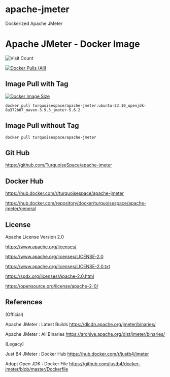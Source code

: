 
# apache-jmeter

Dockerized Apache JMeter


# Apache JMeter - Docker Image

![Visit Count](https://profile-counter.glitch.me/TurquoiseSpace_apache-jmeter/count.svg)

[![Docker Pulls (All)](https://img.shields.io/docker/pulls/turquoisespace/apache-jmeter)](https://hub.docker.com/r/turquoisespace/apache-jmeter)


## Image Pull with Tag

[![Docker Image Size](https://img.shields.io/docker/image-size/turquoisespace/apache-jmeter/ubuntu-23.10_openjdk-8u372b07_maven-3.9.3_jmeter-5.6.2?color=orange)](https://hub.docker.com/layers/turquoisespace/apache-jmeter/ubuntu-23.10_openjdk-8u372b07_maven-3.9.3_jmeter-5.6.2/images/?context=explore)

```
docker pull turquoisespace/apache-jmeter:ubuntu-23.10_openjdk-8u372b07_maven-3.9.3_jmeter-5.6.2
```


## Image Pull without Tag

```
docker pull turquoisespace/apache-jmeter
```


## Git Hub

https://github.com/TurquoiseSpace/apache-jmeter


## Docker Hub

https://hub.docker.com/r/turquoisespace/apache-jmeter

https://hub.docker.com/repository/docker/turquoisespace/apache-jmeter/general


## License

Apache License Version 2.0

https://www.apache.org/licenses/

https://www.apache.org/licenses/LICENSE-2.0

https://www.apache.org/licenses/LICENSE-2.0.txt

https://spdx.org/licenses/Apache-2.0.html

https://opensource.org/license/apache-2-0/


## References

(Official)

Apache JMeter : Latest Builds
https://dlcdn.apache.org/jmeter/binaries/

Apache JMeter : All Binaries
https://archive.apache.org/dist/jmeter/binaries/

(Legacy)

Just B4 JMeter : Docker Hub
https://hub.docker.com/r/justb4/jmeter

Adopt Open JDK : Docker File
https://github.com/justb4/docker-jmeter/blob/master/Dockerfile
